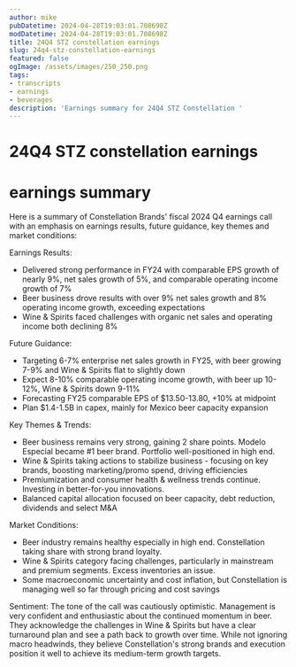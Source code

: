 ```yaml
---
author: mike
pubDatetime: 2024-04-28T19:03:01.708698Z
modDatetime: 2024-04-28T19:03:01.708698Z
title: 24Q4 STZ constellation earnings
slug: 24q4-stz-constellation-earnings
featured: false
ogImage: /assets/images/250_250.png
tags:
- transcripts
- earnings
- beverages
description: 'Earnings summary for 24Q4 STZ Constellation '
---
```

# 24Q4 STZ constellation earnings

# earnings summary
Here is a summary of Constellation Brands' fiscal 2024 Q4 earnings call with an emphasis on earnings results, future guidance, key themes and market conditions:

Earnings Results:
- Delivered strong performance in FY24 with comparable EPS growth of nearly 9%, net sales growth of 5%, and comparable operating income growth of 7% 
- Beer business drove results with over 9% net sales growth and 8% operating income growth, exceeding expectations
- Wine & Spirits faced challenges with organic net sales and operating income both declining 8% 

Future Guidance:
- Targeting 6-7% enterprise net sales growth in FY25, with beer growing 7-9% and Wine & Spirits flat to slightly down 
- Expect 8-10% comparable operating income growth, with beer up 10-12%, Wine & Spirits down 9-11%
- Forecasting FY25 comparable EPS of $13.50-13.80, +10% at midpoint
- Plan $1.4-1.5B in capex, mainly for Mexico beer capacity expansion

Key Themes & Trends:
- Beer business remains very strong, gaining 2 share points. Modelo Especial became #1 beer brand. Portfolio well-positioned in high end.
- Wine & Spirits taking actions to stabilize business - focusing on key brands, boosting marketing/promo spend, driving efficiencies 
- Premiumization and consumer health & wellness trends continue. Investing in better-for-you innovations.
- Balanced capital allocation focused on beer capacity, debt reduction, dividends and select M&A

Market Conditions:
- Beer industry remains healthy especially in high end. Constellation taking share with strong brand loyalty. 
- Wine & Spirits category facing challenges, particularly in mainstream and premium segments. Excess inventories an issue.
- Some macroeconomic uncertainty and cost inflation, but Constellation is managing well so far through pricing and cost savings

Sentiment: The tone of the call was cautiously optimistic. Management is very confident and enthusiastic about the continued momentum in beer. They acknowledge the challenges in Wine & Spirits but have a clear turnaround plan and see a path back to growth over time. While not ignoring macro headwinds, they believe Constellation's strong brands and execution position it well to achieve its medium-term growth targets.

